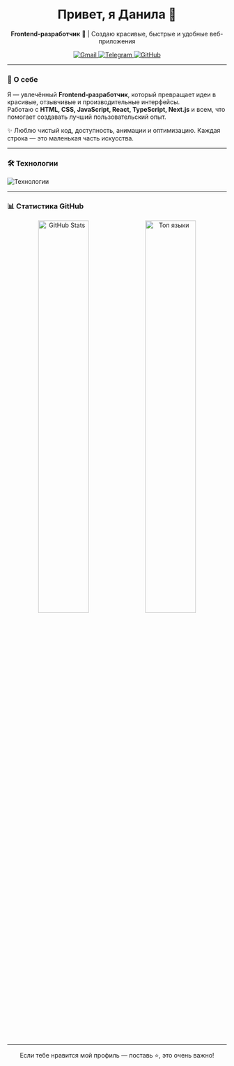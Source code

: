 <h1 align="center">
  <br>
  Привет, я Данила 👋
</h1>

<p align="center">
  <strong>Frontend-разработчик</strong> 🚀 | Создаю красивые, быстрые и удобные веб-приложения
</p>

<p align="center">
  <a href="mailto:emelchenko1997@yandex.ru">
    <img src="https://img.shields.io/badge/Gmail-D14836?style=for-the-badge&logo=gmail&logoColor=white" alt="Gmail" />
  </a>
  <a href="https://t.me/furyyxx" target="_blank">
    <img src="https://img.shields.io/badge/Telegram-26A5E4?style=for-the-badge&logo=telegram&logoColor=white" alt="Telegram" />
  </a>
  <a href="https://github.com/DanilaEmelchenko" target="_blank">
    <img src="https://img.shields.io/badge/GitHub-181717?style=for-the-badge&logo=github&logoColor=white" alt="GitHub" />
  </a>
</p>

---

### 💼 О себе

Я — увлечённый **Frontend-разработчик**, который превращает идеи в красивые, отзывчивые и производительные интерфейсы.  
Работаю с **HTML, CSS, JavaScript, React, TypeScript, Next.js** и всем, что помогает создавать лучший пользовательский опыт.

✨ Люблю чистый код, доступность, анимации и оптимизацию. Каждая строка — это маленькая часть искусства.

---

### 🛠️ Технологии

<p align="left">
  <img src="https://skillicons.dev/icons?i=html,css,javascript,react,typescript,redux,nextjs,webpack,vite,git,github,figma" alt="Технологии" />
</p>

---

### 📊 Статистика GitHub

<p align="center">
  <img src="https://github-readme-stats.vercel.app/api?username=DanilaEmelchenko&show_icons=true&theme=dark&hide_border=true&locale=ru" alt="GitHub Stats" width="48%" />
  <img src="https://github-readme-stats.vercel.app/api/top-langs/?username=DanilaEmelchenko&layout=compact&theme=dark&hide_border=true&locale=ru" alt="Топ языки" width="48%" />
</p>

---

<p align="center">
  Если тебе нравится мой профиль — поставь ⭐, это очень важно!
</p>
